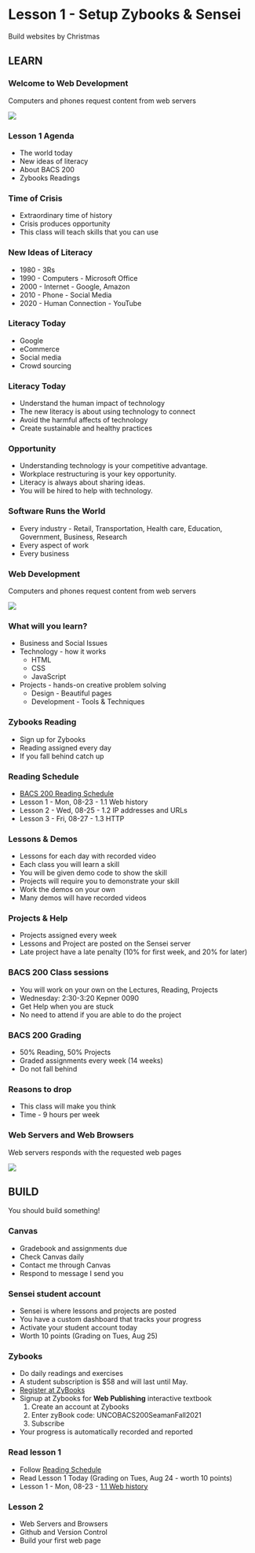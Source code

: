 # Lesson 1 - Setup Zybooks & Sensei

Build websites by Christmas


## LEARN

### Welcome to Web Development

Computers and phones request content from web servers

![](img/Client-Server.png)


### Lesson 1 Agenda
* The world today
* New ideas of literacy
* About BACS 200
* Zybooks Readings


### Time of Crisis
* Extraordinary time of history
* Crisis produces opportunity
* This class will teach skills that you can use


### New Ideas of Literacy
* 1980 - 3Rs
* 1990 - Computers - Microsoft Office
* 2000 - Internet - Google, Amazon
* 2010 - Phone - Social Media
* 2020 - Human Connection - YouTube


### Literacy Today
* Google
* eCommerce
* Social media
* Crowd sourcing


### Literacy Today
* Understand the human impact of technology
* The new literacy is about using technology to connect
* Avoid the harmful affects of technology 
* Create sustainable and healthy practices


### Opportunity
* Understanding technology is your competitive advantage.
* Workplace restructuring is your key opportunity.
* Literacy is always about sharing ideas.
* You will be hired to help with technology.


### Software Runs the World
* Every industry - Retail, Transportation, Health care, Education, Government, Business, Research
* Every aspect of work
* Every business


### Web Development

Computers and phones request content from web servers

![](img/Client-Server.png)


### What will you learn?
* Business and Social Issues
* Technology - how it works
    * HTML
    * CSS
    * JavaScript
* Projects - hands-on creative problem solving
    * Design - Beautiful pages
    * Development - Tools & Techniques


### Zybooks Reading 
* Sign up for Zybooks 
* Reading assigned every day
* If you fall behind catch up


### Reading Schedule
* [BACS 200 Reading Schedule](/course/bacs200/docs/ZybooksReading)
* Lesson  1 - Mon, 08-23 - 1.1 Web history
* Lesson  2 - Wed, 08-25 - 1.2 IP addresses and URLs
* Lesson  3 - Fri, 08-27 - 1.3 HTTP


### Lessons & Demos
* Lessons for each day with recorded video
* Each class you will learn a skill
* You will be given demo code to show the skill
* Projects will require you to demonstrate your skill
* Work the demos on your own
* Many demos will have recorded videos


### Projects & Help
* Projects assigned every week
* Lessons and Project are posted on the Sensei server
* Late project have a late penalty (10% for first week, and 20% for later)


### BACS 200 Class sessions
* You will work on your own on the Lectures, Reading, Projects
* Wednesday:  2:30-3:20   Kepner 0090
* Get Help when you are stuck
* No need to attend if you are able to do the project


### BACS 200 Grading
* 50% Reading, 50% Projects
* Graded assignments every week (14 weeks)
* Do not fall behind


### Reasons to drop
* This class will make you think
* Time - 9 hours per week


### Web Servers and Web Browsers
Web servers responds with the requested web pages

![](img/WebServer.png)



## BUILD

You should build something!


### Canvas 
* Gradebook and assignments due
* Check Canvas daily
* Contact me through Canvas
* Respond to message I send you


### Sensei student account 
* Sensei is where lessons and projects are posted
* You have a custom dashboard that tracks your progress
* Activate your student account today
* Worth 10 points  (Grading on Tues, Aug 25)


### Zybooks
* Do daily readings and exercises
* A student subscription is $58 and will last until May.
* [Register at ZyBooks](http://learn.zybooks.com)
* Signup at Zybooks for **Web Publishing** interactive textbook
    1. Create an account at Zybooks
    2. Enter zyBook code: UNCOBACS200SeamanFall2021
    3. Subscribe
* Your progress is automatically recorded and reported 
    
    
### Read lesson 1
* Follow [Reading Schedule](/course/bacs200/docs/ZybooksReading)
* Read Lesson 1 Today (Grading on Tues, Aug 24 - worth 10 points)
* Lesson  1 - Mon, 08-23 - [1.1 Web history](https://learn.zybooks.com/zybook/UNCOBACS200SeamanFall2021/chapter/1/section/1)


### Lesson 2
* Web Servers and Browsers
* Github and Version Control
* Build your first web page



